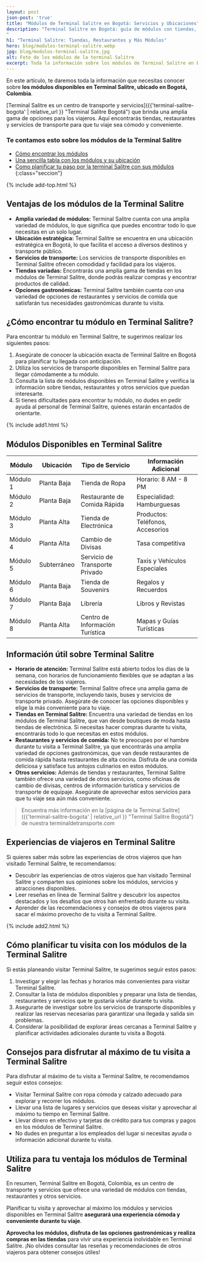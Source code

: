 ```yaml
---
layout: post
json-post: 'true'
title: "Módulos de Terminal Salitre en Bogotá: Servicios y Ubicaciones"
description: "Terminal Salitre en Bogotá: guía de módulos con tiendas, restaurantes y servicios. Todo lo que necesitas saber para una visita perfecta.
"
h1: "Terminal Salitre: Tiendas, Restaurantes y Más Módulos"
hero: blog/modulos-terminal-salitre.webp
jpg: blog/modulos-terminal-salitre.jpg
alt: Foto de los módulos de la terminal Salitre
excerpt: Toda la información sobre los módulos de Terminal Salitre en Bogotá. Ubicaciones, horarios y servicios. Prepara tu visita con nuestra guía detallada.
---
```

En este artículo, te daremos toda la información que necesitas conocer sobre **los módulos disponibles en Terminal Salitre, ubicado en Bogotá, Colombia**.

[Terminal Salitre es un centro de transporte y servicios]({{'terminal-salitre-bogota' | relative_url }} "Terminal Salitre Bogotá") que brinda una amplia gama de opciones para los viajeros. Aquí encontrarás tiendas, restaurantes y servicios de transporte para que tu viaje sea cómodo y conveniente.

### Te contamos esto sobre los módulos de la Terminal Salitre

- [Cómo encontrar los módulos](#cómo-encontrar-tu-módulo-en-terminal-salitre)
- [Una sencilla tabla con los módulos y su ubicación](#módulos-disponibles-en-terminal-salitre)
- [Como planificar tu paso por la terminal Salitre con sus módulos](#cómo-planificar-tu-visita-con-los-módulos-de-la-terminal-salitre)
{:class="seccion"}

{% include add-top.html %}

## Ventajas de los módulos de la Terminal Salitre

- **Amplia variedad de módulos:** Terminal Salitre cuenta con una amplia variedad de módulos, lo que significa que puedes encontrar todo lo que necesitas en un solo lugar.
- **Ubicación estratégica:** Terminal Salitre se encuentra en una ubicación estratégica en Bogotá, lo que facilita el acceso a diversos destinos y transporte público.
- **Servicios de transporte:** Los servicios de transporte disponibles en Terminal Salitre ofrecen comodidad y facilidad para los viajeros.
- **Tiendas variadas:** Encontrarás una amplia gama de tiendas en los módulos de Terminal Salitre, donde podrás realizar compras y encontrar productos de calidad.
- **Opciones gastronómicas:** Terminal Salitre también cuenta con una variedad de opciones de restaurantes y servicios de comida que satisfarán tus necesidades gastronómicas durante tu visita.

## ¿Cómo encontrar tu módulo en Terminal Salitre?

Para encontrar tu módulo en Terminal Salitre, te sugerimos realizar los siguientes pasos:

1. Asegúrate de conocer la ubicación exacta de Terminal Salitre en Bogotá para planificar tu llegada con anticipación.
2. Utiliza los servicios de transporte disponibles en Terminal Salitre para llegar cómodamente a tu módulo.
3. Consulta la lista de módulos disponibles en Terminal Salitre y verifica la información sobre tiendas, restaurantes y otros servicios que puedan interesarte.
4. Si tienes dificultades para encontrar tu módulo, no dudes en pedir ayuda al personal de Terminal Salitre, quienes estarán encantados de orientarte.

{% include add1.html %}

## Módulos Disponibles en Terminal Salitre

| Módulo      | Ubicación      | Tipo de Servicio                          | Información Adicional                |
|-------------|----------------|-------------------------------------------|--------------------------------------|
| Módulo 1    | Planta Baja    | Tienda de Ropa                            | Horario: 8 AM - 8 PM                 |
| Módulo 2    | Planta Baja    | Restaurante de Comida Rápida              | Especialidad: Hamburguesas           |
| Módulo 3    | Planta Alta    | Tienda de Electrónica                     | Productos: Teléfonos, Accesorios     |
| Módulo 4    | Planta Alta    | Cambio de Divisas                         | Tasa competitiva                     |
| Módulo 5    | Subterráneo    | Servicio de Transporte Privado            | Taxis y Vehículos Especiales         |
| Módulo 6    | Planta Baja    | Tienda de Souvenirs                       | Regalos y Recuerdos                  |
| Módulo 7    | Planta Baja    | Librería                                  | Libros y Revistas                    |
| Módulo 8    | Planta Alta    | Centro de Información Turística           | Mapas y Guías Turísticas             |

## Información útil sobre Terminal Salitre

- **Horario de atención:** Terminal Salitre está abierto todos los días de la semana, con horarios de funcionamiento flexibles que se adaptan a las necesidades de los viajeros.
- **Servicios de transporte:** Terminal Salitre ofrece una amplia gama de servicios de transporte, incluyendo taxis, buses y servicios de transporte privado. Asegúrate de conocer las opciones disponibles y elige la más conveniente para tu viaje.
- **Tiendas en Terminal Salitre:** Encuentra una variedad de tiendas en los módulos de Terminal Salitre, que van desde boutiques de moda hasta tiendas de electrónica. Si necesitas hacer compras durante tu visita, encontrarás todo lo que necesitas en estos módulos.
- **Restaurantes y servicios de comida:** No te preocupes por el hambre durante tu visita a Terminal Salitre, ya que encontrarás una amplia variedad de opciones gastronómicas, que van desde restaurantes de comida rápida hasta restaurantes de alta cocina. Disfruta de una comida deliciosa y satisface tus antojos culinarios en estos módulos.
- **Otros servicios:** Además de tiendas y restaurantes, Terminal Salitre también ofrece una variedad de otros servicios, como oficinas de cambio de divisas, centros de información turística y servicios de transporte de equipaje. Asegúrate de aprovechar estos servicios para que tu viaje sea aún más conveniente.

>Encuentra más información en la [página de la Terminal Salitre]({{'terminal-salitre-bogota' | relative_url }} "Terminal Salitre Bogotá") de nuestra terminaldetransporte.com

## Experiencias de viajeros en Terminal Salitre

Si quieres saber más sobre las experiencias de otros viajeros que han visitado Terminal Salitre, te recomendamos:

- Descubrir las experiencias de otros viajeros que han visitado Terminal Salitre y comparten sus opiniones sobre los módulos, servicios y atracciones disponibles.
- Leer reseñas en línea de Terminal Salitre y descubrir los aspectos destacados y los desafíos que otros han enfrentado durante su visita.
- Aprender de las recomendaciones y consejos de otros viajeros para sacar el máximo provecho de tu visita a Terminal Salitre.

{% include add2.html %}

## Cómo planificar tu visita con los módulos de la Terminal Salitre

Si estás planeando visitar Terminal Salitre, te sugerimos seguir estos pasos:

1. Investigar y elegir las fechas y horarios más convenientes para visitar Terminal Salitre.
2. Consultar la lista de módulos disponibles y preparar una lista de tiendas, restaurantes y servicios que te gustaría visitar durante tu visita.
3. Asegurarte de investigar sobre los servicios de transporte disponibles y realizar las reservas necesarias para garantizar una llegada y salida sin problemas.
4. Considerar la posibilidad de explorar áreas cercanas a Terminal Salitre y planificar actividades adicionales durante tu visita a Bogotá.

## Consejos para disfrutar al máximo de tu visita a Terminal Salitre

Para disfrutar al máximo de tu visita a Terminal Salitre, te recomendamos seguir estos consejos:

- Visitar Terminal Salitre con ropa cómoda y calzado adecuado para explorar y recorrer los módulos.
- Llevar una lista de lugares y servicios que deseas visitar y aprovechar al máximo tu tiempo en Terminal Salitre.
- Llevar dinero en efectivo y tarjetas de crédito para tus compras y pagos en los módulos de Terminal Salitre.
- No dudes en preguntar a los empleados del lugar si necesitas ayuda o información adicional durante tu visita.

## Utiliza para tu ventaja los módulos de Terminal Salitre

En resumen, Terminal Salitre en Bogotá, Colombia, es un centro de transporte y servicios que ofrece una variedad de módulos con tiendas, restaurantes y otros servicios.

Planificar tu visita y aprovechar al máximo los módulos y servicios disponibles en Terminal Salitre **asegurará una experiencia cómoda y conveniente durante tu viaje**.

**Aprovecha los módulos, disfruta de las opciones gastronómicas y realiza compras en las tiendas** para vivir una experiencia inolvidable en Terminal Salitre. ¡No olvides consultar las reseñas y recomendaciones de otros viajeros para obtener consejos útiles!

